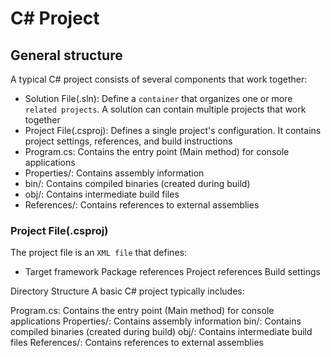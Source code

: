 ﻿# C# Project 

## General structure

A typical C# project consists of several components that work together:

- Solution File(.sln): Define a `container` that organizes one or more `related projects`. A solution can contain multiple projects that work together
- Project File(.csproj): Defines a single project's configuration. It contains project settings, references, and build instructions
- Program.cs: Contains the entry point (Main method) for console applications
- Properties/: Contains assembly information 
- bin/: Contains compiled binaries (created during build)
- obj/: Contains intermediate build files 
- References/: Contains references to external assemblies


### Project File(.csproj)

The project file is an `XML file` that defines:
 - Target framework
Package references
Project references
Build settings





Directory Structure
A basic C# project typically includes:

Program.cs: Contains the entry point (Main method) for console applications
Properties/: Contains assembly information
bin/: Contains compiled binaries (created during build)
obj/: Contains intermediate build files
References/: Contains references to external assemblies